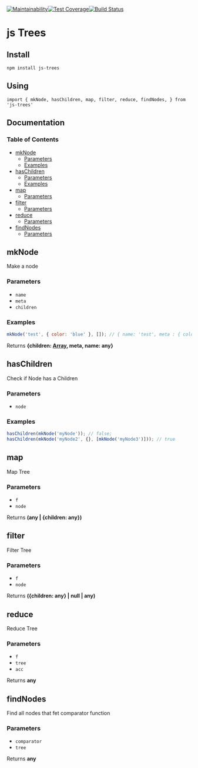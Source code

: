 [![Maintainability](https://api.codeclimate.com/v1/badges/746da51497c343fd02a3/maintainability)](https://codeclimate.com/github/vikzh/js-trees/maintainability)[![Test Coverage](https://api.codeclimate.com/v1/badges/746da51497c343fd02a3/test_coverage)](https://codeclimate.com/github/vikzh/js-trees/test_coverage)[![Build Status](https://travis-ci.org/vikzh/js-trees.svg?branch=master)](https://travis-ci.org/vikzh/js-trees)
# js Trees
## Install
````
npm install js-trees
````
## Using
````
import { mkNode, hasChildren, map, filter, reduce, findNodes, } from 'js-trees'
````
## Documentation
### Table of Contents

-   [mkNode][1]
    -   [Parameters][2]
    -   [Examples][3]
-   [hasChildren][4]
    -   [Parameters][5]
    -   [Examples][6]
-   [map][7]
    -   [Parameters][8]
-   [filter][9]
    -   [Parameters][10]
-   [reduce][11]
    -   [Parameters][12]
-   [findNodes][13]
    -   [Parameters][14]

## mkNode

Make a node

### Parameters

-   `name`  
-   `meta`  
-   `children`  

### Examples

```javascript
mkNode('test', { color: 'blue' }, []); // { name: 'test', meta : { color: 'blue'}, [] }
```

Returns **{children: [Array][15], meta, name: any}** 

## hasChildren

Check if Node has a Children

### Parameters

-   `node`  

### Examples

```javascript
hasChildren(mkNode('myNode')); // false;
hasChildren(mkNode('myNode2', {}, [mkNode('myNode3')])); // true
```

## map

Map Tree

### Parameters

-   `f`  
-   `node`  

Returns **(any | {children: any})** 

## filter

Filter Tree

### Parameters

-   `f`  
-   `node`  

Returns **({children: any} | null | any)** 

## reduce

Reduce Tree

### Parameters

-   `f`  
-   `tree`  
-   `acc`  

Returns **any** 

## findNodes

Find all nodes that fet comparator function

### Parameters

-   `comparator`  
-   `tree`  

Returns **any** 

[1]: #mknode

[2]: #parameters

[3]: #examples

[4]: #haschildren

[5]: #parameters-1

[6]: #examples-1

[7]: #map

[8]: #parameters-2

[9]: #filter

[10]: #parameters-3

[11]: #reduce

[12]: #parameters-4

[13]: #findnodes

[14]: #parameters-5

[15]: https://developer.mozilla.org/docs/Web/JavaScript/Reference/Global_Objects/Array

